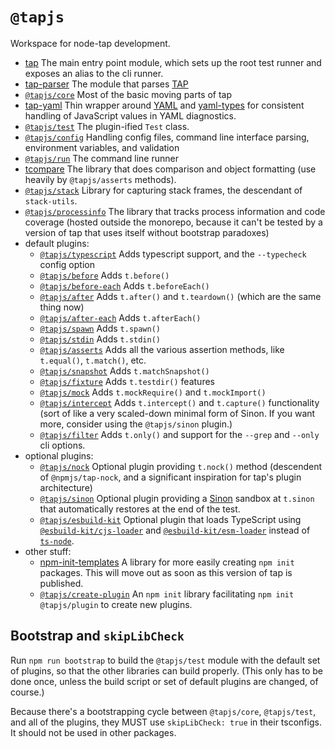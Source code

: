 # `@tapjs`

Workspace for node-tap development.

- [tap](./src/tap) The main entry point module, which sets up the
  root test runner and exposes an alias to the cli runner.
- [tap-parser](./src/parser) The module that parses
  [TAP](https://testanything.org/)
- [`@tapjs/core`](./src/core) Most of the basic moving parts of tap
- [tap-yaml](./src/yaml) Thin wrapper around
  [YAML](https://github.com/eemeli/yaml) and
  [yaml-types](https://github.com/eemeli/yaml-types) for
  consistent handling of JavaScript values in YAML diagnostics.
- [`@tapjs/test`](./src/test) The plugin-ified `Test` class.
- [`@tapjs/config`](./src/config) Handling config files, command
  line interface parsing, environment variables, and validation
- [`@tapjs/run`](./src/run) The command line runner
- [tcompare](./src/tcompare) The library that does comparison and
  object formatting (use heavily by `@tapjs/asserts` methods).
- [`@tapjs/stack`](./src/stack) Library for capturing stack frames,
  the descendant of `stack-utils`.
- [`@tapjs/processinfo`](https://github.com/tapjs/processinfo) The
  library that tracks process information and code coverage
  (hosted outside the monorepo, because it can't be tested by a
  version of tap that uses itself without bootstrap paradoxes)
- default plugins:
  - [`@tapjs/typescript`](./src/typescript) Adds typescript
    support, and the `--typecheck` config option
  - [`@tapjs/before`](./src/before) Adds `t.before()`
  - [`@tapjs/before-each`](./src/before-each) Adds `t.beforeEach()`
  - [`@tapjs/after`](./src/after) Adds `t.after()` and
    `t.teardown()` (which are the same thing now)
  - [`@tapjs/after-each`](./src/after-each) Adds `t.afterEach()`
  - [`@tapjs/spawn`](./src/spawn) Adds `t.spawn()`
  - [`@tapjs/stdin`](./src/stdin) Adds `t.stdin()`
  - [`@tapjs/asserts`](./src/asserts) Adds all the various
    assertion methods, like `t.equal()`, `t.match()`, etc.
  - [`@tapjs/snapshot`](./src/snapshot) Adds `t.matchSnapshot()`
  - [`@tapjs/fixture`](./src/fixture) Adds `t.testdir()` features
  - [`@tapjs/mock`](./src/mock) Adds `t.mockRequire()` and
    `t.mockImport()`
  - [`@tapjs/intercept`](./src/intercept) Adds `t.intercept()` and
    `t.capture()` functionality (sort of like a very scaled-down
    minimal form of Sinon. If you want more, consider using the
    `@tapjs/sinon` plugin.)
  - [`@tapjs/filter`](./src/filter) Adds `t.only()` and support for
    the `--grep` and `--only` cli options.
- optional plugins:
  - [`@tapjs/nock`](./src/nock) Optional plugin providing
    `t.nock()` method (descendent of `@npmjs/tap-nock`, and a
    significant inspiration for tap's plugin architecture)
  - [`@tapjs/sinon`](./src/sinon) Optional plugin providing a
    [Sinon](https://sinonjs.org) sandbox at `t.sinon` that
    automatically restores at the end of the test.
  - [`@tapjs/esbuild-kit`](./src/esbuild-kit) Optional plugin that
    loads TypeScript using
    [`@esbuild-kit/cjs-loader`](https://github.com/esbuild-kit/cjs-loader)
    and
    [`@esbuild-kit/esm-loader`](https://github.com/esbuild-kit/esm-loader)
    instead of
    [`ts-node`](https://github.com/TypeStrong/ts-node).
- other stuff:
  - [npm-init-templates](./src/npm-init-templates) A library for
    more easily creating `npm init` packages. This will move out
    as soon as this version of tap is published.
  - [`@tapjs/create-plugin`](./src/create-plugin) An `npm init`
    library facilitating `npm init @tapjs/plugin` to create new
    plugins.

## Bootstrap and `skipLibCheck`

Run `npm run bootstrap` to build the `@tapjs/test` module with
the default set of plugins, so that the other libraries can
build properly. (This only has to be done once, unless the build
script or set of default plugins are changed, of course.)

Because there's a bootstrapping cycle between `@tapjs/core`,
`@tapjs/test`, and all of the plugins, they MUST use
`skipLibCheck: true` in their tsconfigs. It should not be used
in other packages.
